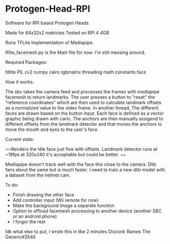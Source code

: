 # Protogen-Head-RPI
Software for RPI based Protogen Heads

Made for 64x32x2 matricies
Tested on RPI 4 4GB

Runs TFLite Implementation of Mediapipe. 

tflite_facemesh.py is the Main file for now. I'm still messing around. 

Required Packages: 

fdlite
PIL
cv2
numpy
cairo
rgbmatrix
threading
math
constants
face

How it works: 

The sbc takes the camera feed and processes the frames with mediapipe facemesh to return landmarks. The user presses a button to "reset" the "reference coordinates" which are then used to calculate landmark offsets as a normalized value to the video frame. In another thread, The different faces are drawn based on the button input. Each face is defined as a vector graphic being drawn with cario. The anchors are then manually assigend to different offsets from the landmark detector and that moves the anchors to move the mouth and eyes to the user's face. 

Current state:

~~Renders the Idle face just fine with offsets. Landmark detector runs at ~19fps at 320x240 it's acceptable but could be better. ~~

Mediapipe doesn't track well with the face this close to the camera. Dlib fairs about the same but is much faster. I need to train a new dlib model with a dataset from the helmet cam. 



To do: 

* Finish drawing the other face
* Add controller input (Wii remote for now)
* Make the background image a separate function
* Option to offload facemesh processing to another device (another SBC or an android phone)
* I forgor the rest











Idk what else to put, I wrote this in like 2 minutes 
Discord: Rames The Generic#3540
